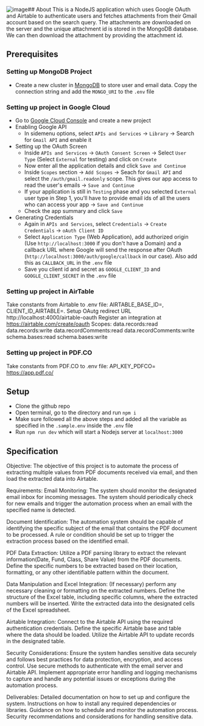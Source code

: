 ![image](https://github.com/vladimirsave/npm-gmail-airtable-parser/assets/113595741/b0f05742-781d-4e4b-8fd8-b1809c548e37)## About
This is a NodeJS application which uses Google OAuth and Airtable to authenticate users and fetches attachments from their Gmail account based on the search query. The attachments are downloaded on the server and the unique attachment id is stored in the MongoDB database. We can then download the attachment by providing the attachment id.

## Prerequisites
### Setting up MongoDB Project
- Create a new cluster in [MongoDB](https://www.mongodb.com/) to store user and email data. Copy the connection string and add the `MONGO_URI` to the `.env` file

### Setting up project in Google Cloud
- Go to [Google Cloud Console](https://console.cloud.google.com) and create a new project
- Enabling Google API
    - In sidemenu options, select `APIs and Services` -> `Library` -> Search for `Gmail API` and enable it
- Setting up the OAuth Screen
    - Inside `APIs and Services` -> `OAuth Consent Screen` -> Select `User Type` (Select `External` for testing) and click on `Create`
    - Now enter all the application details and click `Save and Continue`
    - Inside `Scopes` section -> `Add Scopes` -> Seach for `Gmail API` and select the `/auth/gmail.readonly` scope. This gives our app access to read the user's emails -> `Save and Continue`
    - If your application is still in `Testing` phase and you selected `External` user type in Step 1, you'll have to provide email ids of all the users who can access your app -> `Save and Continue`
    - Check the app summary and click `Save`
- Generating Credentials
    - Again in `APIs and Services`, select `Credentials` -> `Create Credentials` -> `oAuth Client ID`
    - Select `Application Type` (Web Application), add authorized origin (Use `http://localhost:3000` if you don't have a Domain) and a callback URL where Google will send the response after OAuth (`http://localhost:3000/auth/google/callback` in our case). Also add this as `CALLBACK_URL` in the `.env` file
    - Save you client id and secret as `GOOGLE_CLIENT_ID` and `GOOGLE_CLIENT_SECRET` in the `.env` file

### Setting up project in AirTable
Take constants from Airtable to .env file: AIRTABLE_BASE_ID=, CLIENT_ID_AIRTABLE=.
Setup OAutg redirect URL http://localhost:4000/airtable-oauth
Register an integration at https://airtable.com/create/oauth
Scopes:
data.records:read
data.records:write
data.recordComments:read
data.recordComments:write
schema.bases:read
schema.bases:write

### Setting up project in PDF.CO
Take constants from PDF.CO to .env file: API_KEY_PDFCO=
https://app.pdf.co/

## Setup
- Clone the github repo
- Open terminal, go to the directory and run `npm i`
- Make sure followed all the above steps and added all the variable as specified in the `.sample.env` inside the `.env` file
- Run `npm run dev` which will start a Nodejs server at `localhost:3000`

## Specification
Objective:
The objective of this project is to automate the process of extracting multiple values from PDF documents received via email, and then load the extracted data into Airtable. 

Requirements:
Email Monitoring:
The system should monitor the designated email inbox for incoming messages.
The system should periodically check for new emails and trigger the automation process when an email with the specified name is detected.

Document Identification:
The automation system should be capable of identifying the specific subject of the email that contains the PDF document to be processed.
A rule or condition should be set up to trigger the extraction process based on the identified email.

PDF Data Extraction:
Utilize a PDF parsing library to extract the relevant information(Date, Fund, Class, Share Value) from the PDF documents.
Define the specific numbers to be extracted based on their location, formatting, or any other identifiable pattern within the document.

Data Manipulation and Excel Integration:
(If necessary) perform any necessary cleaning or formatting on the extracted numbers.
Define the structure of the Excel table, including specific columns, where the extracted numbers will be inserted.
Write the extracted data into the designated cells of the Excel spreadsheet.

Airtable Integration:
Connect to the Airtable API using the required authentication credentials.
Define the specific Airtable base and table where the data should be loaded.
Utilize the Airtable API to update records in the designated table.

Security Considerations:
Ensure the system handles sensitive data securely and follows best practices for data protection, encryption, and access control.
Use secure methods to authenticate with the email server and Airtable API.
Implement appropriate error handling and logging mechanisms to capture and handle any potential issues or exceptions during the automation process.

Deliverables:
Detailed documentation on how to set up and configure the system.
Instructions on how to install any required dependencies or libraries.
Guidance on how to schedule and monitor the automation process.
Security recommendations and considerations for handling sensitive data.


 


